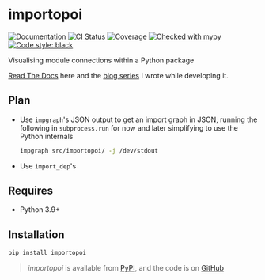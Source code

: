 # importopoi

[![Documentation](https://readthedocs.org/projects/importopoi/badge/?version=latest)](https://importopoi.readthedocs.io/en/latest/)
[![CI Status](https://github.com/lmmx/importopoi/actions/workflows/master.yml/badge.svg)](https://github.com/lmmx/importopoi/actions/workflows/master.yml)
[![Coverage](https://codecov.io/gh/lmmx/importopoi/branch/master/graph/badge.svg)](https://codecov.io/github/lmmx/importopoi)
[![Checked with mypy](http://www.mypy-lang.org/static/mypy_badge.svg)](http://mypy-lang.org)
[![Code style: black](https://img.shields.io/badge/code%20style-black-000000.svg)](https://github.com/psf/black)

Visualising module connections within a Python package

[Read The Docs](https://importopoi.readthedocs.io/en/latest/) here and the [blog series][blog-post] I
wrote while developing it.

[blog-post]: https://pore.spin.systems/importopoi

## Plan

- Use `impgraph`'s JSON output to get an import graph in JSON, running the following in
  `subprocess.run` for now and later simplifying to use the Python internals

  ```sh
  impgraph src/importopoi/ -j /dev/stdout
  ```

- Use `import_dep`'s

## Requires

- Python 3.9+

## Installation

```sh
pip install importopoi
```

> _importopoi_ is available from [PyPI](https://pypi.org/project/importopoi), and
> the code is on [GitHub](https://github.com/lmmx/importopoi)
